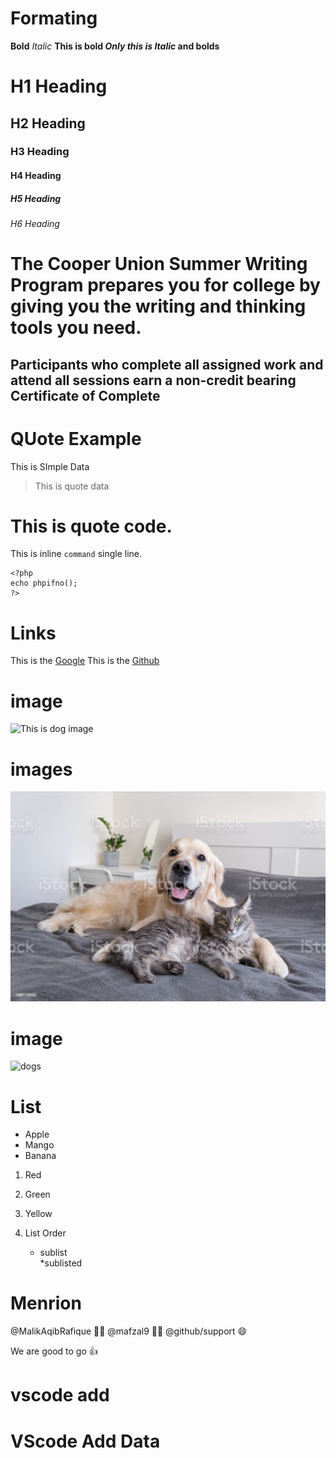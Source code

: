 
# Formating
**Bold**
*Italic*
**This is bold _Only this is Italic_ and bolds**

# H1 Heading
## H2 Heading
### H3 Heading
#### H4 Heading
##### H5 Heading
###### H6 Heading

# The Cooper Union Summer Writing Program prepares you for college by giving you the writing and thinking tools you need. 
## Participants who complete all assigned work and attend all sessions earn a non-credit bearing Certificate of Complete

# QUote Example
This is SImple Data
> This is quote data

# This is quote code.
This is inline `command` single line.
```
<?php
echo phpifno();
?>
```

# Links
This is the [Google](http://google.com)
This is the [Github](http://github.com)
 
 # image
 ![This is dog image](C:\my-first-project-github-add\github-project\git-add3\images-dogs.jpg)

 # images
 ![Dog image](git-add3/images-dogs.jpg)

 # image
 ![dogs](https://www.istockphoto.com/photo/a-cat-and-a-dog-lie-together-on-the-bed-pets-sleeping-on-a-cozy-gray-plaid-the-care-gm1385113345-444056757?utm_source=unsplash&utm_medium=affiliate&utm_campaign=srp_photos_top&utm_content=https%3A%2F%2Funsplash.com%2Fs%2Fphotos%2Fpuppy-dog&utm_term=puppy+dog%3A%3A%3A)

 # List
 * Apple
 * Mango
 * Banana

 1. Red
 2. Green
 3. Yellow

 1. List Order
    * sublist   
      *sublisted

# Menrion
@MalikAqibRafique :student:
@mafzal9 :student:
@github/support :smile:

We are good to go  :+1:

# vscode add

# VScode Add Data